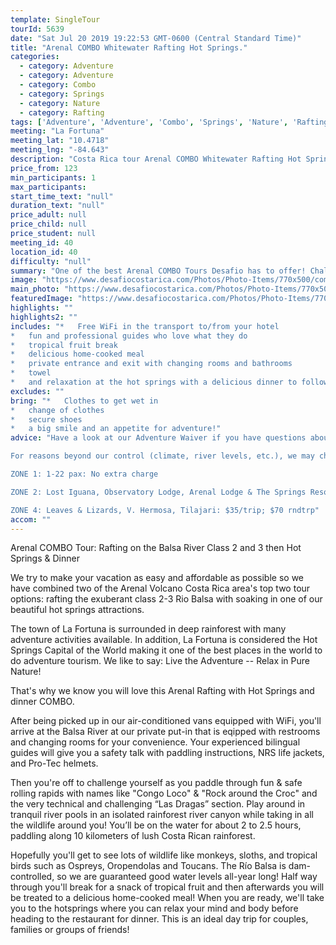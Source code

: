 ```yaml
---
template: SingleTour
tourId: 5639
date: "Sat Jul 20 2019 19:22:53 GMT-0600 (Central Standard Time)"
title: "Arenal COMBO Whitewater Rafting Hot Springs."
categories: 
  - category: Adventure
  - category: Adventure
  - category: Combo
  - category: Springs
  - category: Nature
  - category: Rafting
tags: ['Adventure', 'Adventure', 'Combo', 'Springs', 'Nature', 'Rafting']
meeting: "La Fortuna"
meeting_lat: "10.4718"
meeting_lng: "-84.643"
description: "Costa Rica tour Arenal COMBO Whitewater Rafting Hot Springs., id 5639"
price_from: 123
min_participants: 1
max_participants: 
start_time_text: "null"
duration_text: "null"
price_adult: null
price_child: null
price_student: null
meeting_id: 40
location_id: 40
difficulty: "null"
summary: "One of the best Arenal COMBO Tours Desafio has to offer! Challenge yourself on the class 2-3 Rio Balsa as you paddle through fun and safe rolling rapids. After rafting, finish up with a delicious spread of fresh, tropical fruit and a delicious, natural home-cooked meal at a charming rural location.Then get ready to relax in the natural hot springs with an exquisite dinner to follow right after. This tour is perfect for children, first-timers, and familie..."
image: "https://www.desafiocostarica.com/Photos/Photo-Items/770x500/combo-tour---arenal---rafting-on-the-balsa-river---class-2-3--hot-springs--dinner-1.jpg"
main_photo: "https://www.desafiocostarica.com/Photos/Photo-Items/770x500/combo-tour---arenal---rafting-on-the-balsa-river---class-2-3--hot-springs--dinner-1.jpg"
featuredImage: "https://www.desafiocostarica.com/Photos/Photo-Items/770x500/combo-tour---arenal---rafting-on-the-balsa-river---class-2-3--hot-springs--dinner-1.jpg"
highlights: ""
highlights2: ""
includes: "*   Free WiFi in the transport to/from your hotel
*   fun and professional guides who love what they do
*   tropical fruit break
*   delicious home-cooked meal
*   private entrance and exit with changing rooms and bathrooms
*   towel
*   and relaxation at the hot springs with a delicious dinner to follow"
excludes: ""
bring: "*   Clothes to get wet in
*   change of clothes
*   secure shoes
*   a big smile and an appetite for adventure!"
advice: "Have a look at our Adventure Waiver if you have questions about our Costa Rica adventure tour policies.

For reasons beyond our control (climate, river levels, etc.), we may change to a more-suitable tour with an equal or similar adventure-appeal or offer other tour options so you don't miss out on a fun day in Costa Rica. We reserve the right to cancel a trip due to unfavorable conditions & will only run a tour according to our policies. We have one of the most flexible cancellation policies in Costa Rica. Full refund is given if (on rare occasion) no tour is run. This adventure involves some inherent risk and physical exertion, so you must be in good physical condition!While the recommended weight limit for our canyoneering (rappelling) tour and most zip line tours is 220 lbs (100 kilos) it’s more about waist size than weight as the ropes (canyoneering) and cables (zip lines) are rated for well over 220 lbs but the maximum waist size for the harnesses used for these tours is 42 inches. So if you are a little over 220 lbs but your waist is less than 42 inches you can still do these tours.NOTE: We have an extra transport charge for hotels outside of our normal pick-up

ZONE 1: 1-22 pax: No extra charge

ZONE 2: Lost Iguana, Observatory Lodge, Arenal Lodge & The Springs Resort: $20 per trip or $40 roundtrip. ZONE 3: Rancho Margot, Linda Vista, Arenal Vista: $25; $50 rndtrp

ZONE 4: Leaves & Lizards, V. Hermosa, Tilajari: $35/trip; $70 rndtrp"
accom: ""
---
```

Arenal COMBO Tour: Rafting on the Balsa River Class 2 and 3 then Hot Springs & Dinner

We try to make your vacation as easy and affordable as possible so we have combined two of the Arenal Volcano Costa Rica area's top two tour options: rafting the exuberant class 2-3 Rio Balsa with soaking in one of our beautiful hot springs attractions.

The town of La Fortuna is surrounded in deep rainforest with many adventure activities available. In addition, La Fortuna is considered the Hot Springs Capital of the World making it one of the best places in the world to do adventure tourism. We like to say: Live the Adventure -- Relax in Pure Nature!

That's why we know you will love this Arenal Rafting with Hot Springs and dinner COMBO.

After being picked up in our air-conditioned vans equipped with WiFi, you'll arrive at the Balsa River at our private put-in that is eqipped with restrooms and changing rooms for your convenience. Your experienced bilingual guides will give you a safety talk with paddling instructions, NRS life jackets, and Pro-Tec helmets.

Then you're off to challenge yourself as you paddle through fun & safe rolling rapids with names like "Congo Loco" & "Rock around the Croc" and the very technical and challenging “Las Dragas” section. Play around in tranquil river pools in an isolated rainforest river canyon while taking in all the wildlife around you! You’ll be on the water for about 2 to 2.5 hours, paddling along 10 kilometers of lush Costa Rican rainforest.

Hopefully you'll get to see lots of wildlife like monkeys, sloths, and tropical birds such as Ospreys, Oropendolas and Toucans. The Río Balsa is dam-controlled, so we are guaranteed good water levels all-year long! Half way through you'll break for a snack of tropical fruit and then afterwards you will be treated to a delicious home-cooked meal! When you are ready, we'll take you to the hotsprings where you can relax your mind and body before heading to the restaurant for dinner. This is an ideal day trip for couples, families or groups of friends!